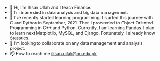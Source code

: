 - 👋 Hi, I’m Ihsan Ullah and I teach Finance.
- 👀 I’m interested in data analysis and big data management.
- 🌱 I've recently started learning programming. I started this journey with C and Python in September, 2021. Then I proceeded to Object Oriented Programming in C++ and
      Python. Currently, I am learning Pandas. I plan to learn next Matplotlib, MySQL, and Django. Fortunately, I already know Statistics.
- 💞️ I’m looking to collaborate on any data management and analysis project.
- 📫 How to reach me ihsan.ullah@nu.edu.pk

<!---
Ihsanfast/Ihsanfast is a ✨ special ✨ repository because its `README.md` (this file) appears on your GitHub profile.
You can click the Preview link to take a look at your changes.
--->
